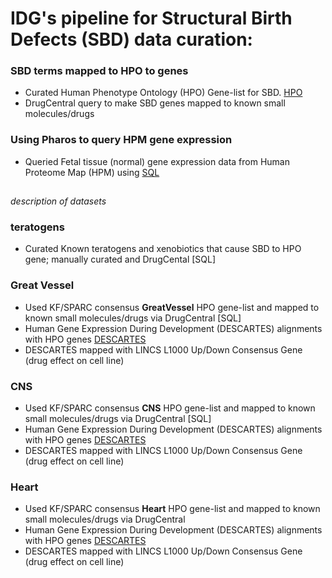 # IDG's pipeline for Structural Birth Defects (SBD) data curation:
### SBD terms mapped to HPO to genes
 - Curated Human Phenotype Ontology (HPO) Gene-list for SBD. [HPO](http://purl.obolibrary.org/obo/hp/hpoa/phenotype_to_genes.txt)
 - DrugCentral query to make SBD genes mapped to known small molecules/drugs
 
### Using Pharos to query HPM gene expression
 - Queried Fetal tissue (normal) gene expression data from Human Proteome Map (HPM) using [SQL](https://github.com/nih-cfde/ReproToxTables/blob/main/IDG/HPM_fetal_target.sql)
##
 
*description of datasets*
### teratogens
- Curated Known teratogens and xenobiotics that cause SBD to HPO gene; manually curated and DrugCental [SQL]

### Great Vessel
- Used KF/SPARC consensus **GreatVessel** HPO gene-list and mapped to known small molecules/drugs via DrugCentral [SQL]
- Human Gene Expression During Development (DESCARTES) alignments with HPO genes [DESCARTES](https://descartes.brotmanbaty.org/bbi/human-gene-expression-during-development/)
- DESCARTES mapped with LINCS L1000 Up/Down Consensus Gene (drug effect on cell line)
### CNS
- Used KF/SPARC consensus **CNS** HPO gene-list and mapped to known small molecules/drugs via DrugCentral [SQL]
- Human Gene Expression During Development (DESCARTES) alignments with HPO genes [DESCARTES](https://descartes.brotmanbaty.org/bbi/human-gene-expression-during-development/)
- DESCARTES mapped with LINCS L1000 Up/Down Consensus Gene (drug effect on cell line)
### Heart
- Used KF/SPARC consensus **Heart** HPO gene-list and mapped to known small molecules/drugs via DrugCentral
- Human Gene Expression During Development (DESCARTES) alignments with HPO genes [DESCARTES](https://descartes.brotmanbaty.org/bbi/human-gene-expression-during-development/dataset/heart)
- DESCARTES mapped with LINCS L1000 Up/Down Consensus Gene (drug effect on cell line)

